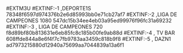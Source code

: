 #EXTM3U
#EXTINF:-1 ,DEPORTE1S
78348f6597d974376b2e6d85993bb0e71cb27af7
#EXTINF:-2 ,LIGA DE CAMPEONES 1080
547dc15b34ee4eb03a95ed99976f96fc31a69232
#EXTINF:-3 , LIGA DE CAMPEONES 720
f8d89bf80b813631e6eb85fc8c185b00fe9ab88d
#EXTINF:-4 , TV BAR
608ffde844a8e6f4f7c7fb9783aa3459c818b9f8
#EXTINF:-5 , DAZN1
ad7973215880d12940a75699aa7044839a13a6f1

